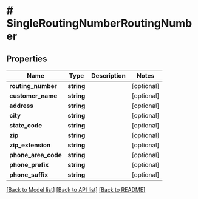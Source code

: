 # # SingleRoutingNumberRoutingNumber

## Properties

Name | Type | Description | Notes
------------ | ------------- | ------------- | -------------
**routing_number** | **string** |  | [optional]
**customer_name** | **string** |  | [optional]
**address** | **string** |  | [optional]
**city** | **string** |  | [optional]
**state_code** | **string** |  | [optional]
**zip** | **string** |  | [optional]
**zip_extension** | **string** |  | [optional]
**phone_area_code** | **string** |  | [optional]
**phone_prefix** | **string** |  | [optional]
**phone_suffix** | **string** |  | [optional]

[[Back to Model list]](../../README.md#models) [[Back to API list]](../../README.md#endpoints) [[Back to README]](../../README.md)
